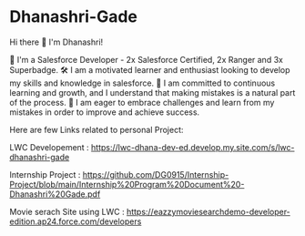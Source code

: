 # Dhanashri-Gade

Hi there 👋 I'm Dhanashri!

🔭  I'm a Salesforce Developer - 2x Salesforce Certified, 2x Ranger and 3x Superbadge.
🛠   I am a motivated learner and enthusiast looking to develop my skills and knowledge in salesforce.
🌱  I am committed to continuous learning and growth, and I understand that making mistakes is a natural part of the process. 
👨‍  I am eager to embrace challenges and learn from my mistakes in order to improve and achieve success.


Here are few Links related to personal Project:

LWC Developement :            https://lwc-dhana-dev-ed.develop.my.site.com/s/lwc-dhanashri-gade

Internship Project :          https://github.com/DG0915/Internship-Project/blob/main/Internship%20Program%20Document%20-Dhanashri%20Gade.pdf

Movie serach Site using LWC : https://eazzymoviesearchdemo-developer-edition.ap24.force.com/developers
